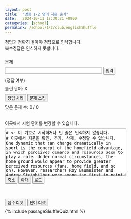 ```yaml
---
layout: post
title:  "영동 1-2 영어 지문 순서"
date:   2024-10-11 12:30:21 +0900
categories: [school]
permalink: /school/1/2/club/englishShuffle
---
```

<head>
<meta name="viewport" content="width=device-width*0.9, initial-scale=1.0">
<style>
  p { margin: 8px 0px 8px 0px; }
</style>
</head>

정답과 정확히 같아야 정답으로 인식합니다. <br>
복수정답은 인식하지 못합니다. <br>
<br>

<div> 
  <p id="questionText">문제</p>
  <input id="answerInput" type="text" style="width: 320px; font-size: 16px; height: 20px" placeholder=""> <button onclick="textEntered()">입력</button>
  <p id="grading" style="word-wrap:break-word; width: 325px">(정답 여부)</p> 
  <p id="wrongList" style="word-wrap:break-word; width: 325px">틀린 단어: X</p>
  <button onclick="forceCorrect()">정답 처리</button> <button onclick="skipQuestion()">문제 스킵</button>
  <p id="stats">맞은 문제 수: 0 / 0</p> 
  <p id="addMessage"> </p>
</div>

<br>

<div>
  <p>이곳에서 시험 단어를 변경할 수 있습니다. </p> <p id="listLoaded"></p>
<textarea id="wordList" cols="47" rows="10" placeholder="단어 목록">
# <- 이 기호로 시작하거나 빈 줄은 인식하지 않습니다.
# 이곳에서 지문을 확인, 추가, 삭제, 수정할 수 있습니다.
One dynamic that can change dramatically in sport is the concept of the home­field advantage, in which perceived demands and resources seem to play a role. Under normal circumstances, the home ground would appear to provide greater perceived resources (fans, home field, and so on). However, researchers Roy Baumeister and Andrew Steinhilber were among the first to point out that these competitive factors can change; for example, the success percentage for home teams in the final games of a playoff or World Series seems to drop. Fans can become part of the perceived demands rather than resources under those circumstances. This change in perception can also explain why a team that’s struggling at the start of the year will often welcome a road trip to reduce perceived demands and pressures.
Some deep-sea organisms are known to use bioluminescence as a lure, to attract prey with a little glow imitating the movements of their favorite fish, or like fireflies, as a sexual attractant to find mates. While there are many possible evolutionary theories for the survival value of bioluminescence, one of the most fascinating is to create a cloak of invisibility. The color of almost all bioluminescent molecules is blue-green, the same color as the ocean above. By self-glowing blue-green, the creatures no longer cast a shadow or create a silhouette, especially when viewed from below against the brighter waters above. Rather, by glowing themselves, they can blend into the sparkles, reflections, and scattered blue-green glow of sunlight or moonlight. Thus, they are most likely making their own light not to see, but to be un-seen.
Many evolutionary biologists argue that humans developed language for economic reasons. We needed to trade, and we needed to establish trust in order to trade. Language is very handy when you are trying to conduct business with someone. Two early humans could not only agree to trade three wooden bowls for six bunches of bananas but establish rules as well. What wood was used for the bowls? Where did you get the bananas? That business deal would have been nearly impossible using only gestures and confusing noises, and carrying it out according to terms agreed upon creates a bond of trust. Language allows us to be specific, and this is where conversation plays a key role.
The last two decades of research on the science of learning have shown conclusively that we remember things better, and longer, if we discover them ourselves rather than being told them. This is the teaching method practiced by physics professor Eric Mazur. He doesn’t lecture in his classes at Harvard. Instead, he asks students difficult questions, based on their homework reading, that require them to pull together sources of information to solve a problem. Mazur doesn’t give them the answer; instead, he asks the students to break off into small groups and discuss the problem among themselves. Eventually, nearly everyone in the class gets the answer right, and the concepts stick with them because they had to find their own way to the answer.
It is common to assume that creativity concerns primarily the relation between actor(creator) and artifact(creation). However, from a sociocultural standpoint, the creative act is never “complete” in the absence of a second position—that of an audience. While the actor or creator him/herself is the first audience of the artifact being produced, this kind of distantiation can only be achieved by internalizing the perspective of others on one’s work. This means that, in order to be an audience to your own creation, a history of interaction with others is needed. We exist in a social world that constantly confronts us with the “view of the other.” It is the view we include and blend into our own activity, including creative activity. This outside perspective is essential for creativity because it gives new meaning and value to the creative act and its product.
Scientists believe that the frogs’ ancestors were water­dwelling, fishlike animals. The first frogs and their relatives gained the ability to come out on land and enjoy the opportunities for food and shelter there. But they still kept many ties to the water. A frog’s lungs do not work very well, and it gets part of its oxygen by breathing through its skin. But for this kind of “breathing” to work properly, the frog’s skin must stay moist. And so the frog must remain near the water where it can take a dip every now and then to keep from drying out. Frogs must also lay their eggs in water, as their fishlike ancestors did. And eggs laid in the water must develop into water creatures, if they are to survive. For frogs, metamorphosis thus provides the bridge between the water­dwelling young forms and the land­dwelling adults.
Back in 1996, an American airline was faced with an interesting problem. At a time when most other airlines were losing money or going under, over 100 cities were begging the company to service their locations. However, that’s not the interesting part. What’s interesting is that the company turned down over 95 percent of those offers and began serving only four new locations. It turned down tremendous growth because  company leadership had set an upper limit for growth. Sure, its executives wanted to grow each year, but they didn’t want to grow too much. Unlike other famous companies, they wanted to set their own pace, one that could be sustained in the long term. By doing this, they established a safety margin for growth that helped them continue to thrive at a time when the other airlines were flailing.
We’re often told that newborns and infants are comforted by rocking because this motion is similar to what they experienced in the womb, and that they must take comfort in this familiar feeling. This may be true; however, to date there are no convincing data that demonstrate a significant relationship between the amount of time a mother moves during pregnancy and her newborn’s response to rocking. Just as likely is the idea that newborns come to associate gentle rocking with being fed. Parents understand that rocking quiets a newborn, and they very often provide gentle, repetitive movement during feeding. Since the appearance of food is a primary reinforcer, newborns may acquire a fondness for motionbecause they have been conditioned through a process of associative learning.
One of the main reasons that students may think they know the material, even when they don’t, is that they mistake familiarity for understanding. Here is how it works: You read the chapter once, perhaps highlighting as you go. Then later, you read the chapter again, perhaps focusing on the highlighted material. As you read it over, the material is familiar because you remember it from before, and this familiarity might lead you to think, “Okay, I know that.” The problem is that this feeling of familiarity is not necessarily equivalent to knowing the material and may be of no help when you have to come up with an answer on the exam. In fact, familiarity can often lead to errors on multiple‒choice exams because you might pick a choice that looks familiar, only to find later that it was something you had read, but it wasn’t really the best answer to the question.
Say you normally go to a park to walk or work out. Maybe today you should choose a different park. Why? Well, who knows? Maybe it’s because you need the connection to the different energy in the other park. Maybe you’ll run into people there that you’ve never met before. You could make a new best friend simply by visiting a different park. You never know what great things will happen to you until you step outside the zone where you feel comfortable. If you’re staying in your comfort zone and you’re not pushing yourself past that same old energy, then you’re not going to move forward on your path. By forcing yourself to do something different, you’re awakening yourself on a spiritual level and you’re forcing yourself to do something that will benefit you in the long run. As they say, variety is the spice of life.
Although technology has the potential to increase productivity, it can also have a negative impact on productivity. For example, in many office environments workers sit at desks with computers and have access to the internet. They are able to check their personal e-mails and use social media whenever they want to. This can stop them from doing their work and make them less productive. Introducing new technology can also have a negative impact on production when it causes a change to the production process or requires workers to learn a new system. Learning to use new technology can be time consuming and stressful for workers and this can cause a decline in productivity.
Sensory nerves have specialized endings in the tissues that pick up a particular sensation. If, for example, you step on a sharp object such as a pin, nerve endings in the skin will transmit the pain sensation up your leg, up and along the spinal cord to the brain. While the pain itself is unpleasant, it is in fact acting as a protective mechanism for the foot. Within the brain, nerves will connect to the area that controls speech, so that you may well shout ‘ouch’ or something rather less polite. They will also connect to motor nerves that travel back down the spinal cord, and to the muscles in your leg that now contract quickly to lift your foot away from the painful object. Sensory and motor nerves control almost all functions in the body—from the beating of the heart to the movement of the gut, sweating and just about everything else.
Whose story it is affects what the story is. Change the main character, and the focus of the story must also change. If we look at the events through another character’s eyes, we will interpret them differently. We’ll place our sympathies with someone new. When the conflict arises that is the heart of the story, we will be praying for a different outcome. Consider, for example, how the tale of Cinderella would shift if told from the viewpoint of an evil stepsister. Gone with the Wind is Scarlett O’Hara’s story, but what if we were shown the same events from the viewpoint of Rhett Butler or Melanie Wilkes?
Developing a personal engagement with poetry brings a number of benefits to you as an individual, in both a personal and a professional capacity. Writing poetry has been shown to have physical and mental benefits, with expressive writing found to improve immune system and lung function, diminish psychological distress, and enhance relationships. Poetry has long been used to aid different mental health needs, develop empathy, and reconsider our relationship with both natural and built environments. Poetry is also an incredibly effective way of actively targeting the cognitive development period, improving your productivity and scientific creativity in the process. In short, poetry has a lot to offer, if you give it the opportunity to do so.
The fast­paced evolution of Information and Communication Technologies (ICTs) has radically transformed the dynamics and business models of the tourism and hospitality industry. This leads to new levels/forms of competitiveness among service providers and transforms the customer experience through new services. Creating unique experiences and providing convenient services to customers leads to satisfaction and, eventually, customer loyalty to the service provider or brand (i.e., hotels). In particular, the most recent technological boost received by the tourism sector is represented by mobile applications. Indeed, empowering tourists with mobile access to services such as hotel reservations, airline ticketing, and recommendations for local attractions generates strong interest and considerable profits.
According to Marguerite La Caze, fashion contributes to our lives and provides a medium for us to develop and exhibit important social virtues. Fashion may be beautiful, innovative, and useful; we can display creativity and good taste in our fashion choices. And in dressing with taste and care, we represent both self­respect and a concern for the pleasure of others. There is no doubt that fashion can be a source of interest and pleasure which links us to each other. Although the fashion industry developed first in Europe and America, today it is an international and highly globalized industry. That is, fashion provides a sociable aspect along with opportunities to imagine oneself differently―to try on different identities.
Who hasn’t used a cup of coffee to help themselves stay awake while studying? Mild stimulants commonly found in tea, coffee, or sodas possibly make you more attentive and, thus, better able to remember. However, you should know that stimulants are as likely to have negative effects on memory as they are to be beneficial. Even if they could improve performance at some level, the ideal doses are currently unknown. If you are wide awake and well­rested, mild stimulation from caffeine can do little to further improve your memory performance. Indeed, if you have too much of a stimulant, you will become nervous, find it difficult to sleep, and your memory performance will suffer.
Internet activist Eli Pariser noticed how online search algorithms encourage our human tendency to grab hold of everything that confirms the beliefs we already hold, while quietly ignoring information that doesn’t match those beliefs. We set up a so-called “filter-bubble” around ourselves, where we are constantly exposed only to that material that we agree with. We are never challenged, never giving ourselves the opportunity to acknowledge the existence of diversity and difference. In the best case, we become naive and sheltered, and in the worst, we become radicalized with extreme views, unable to imagine life outside our particular bubble. The results are disastrous: intellectual isolation and the real distortion that comes with believing that the little world we create for ourselves is the world.
The Zeigarnik effect is commonly referred to as the tendency of the subconscious mind to remind you of a task that is incomplete until that task is complete. Bluma Zeigarnik was a Lithuanian psychologist who wrote in the 1920s about the effects of leaving tasks incomplete. She noticed the effect while watching waiters serve in a restaurant. The waiters would remember an order, however complicated, until the order was complete, but they would later find it difficult to remember the order. Zeigarnik did further studies giving both adults and children puzzles to complete then interrupting them during some of the tasks. The results showed that both adults and children remembered the tasks that hadn’t been completed because of the interruptions better than the ones that had been completed.
Health and the spread of disease are very closely linked to how we live and how our cities operate. The good news is that cities are incredibly resilient. Many cities have experienced epidemics in the past and have not only survived, but advanced. The nineteenth and early­twentieth centuries saw destructive outbreaks of cholera, typhoid, and influenza in European cities. Doctors such as Jon Snow, from England, and Rudolf Virchow, of Germany, saw the connection between poor living conditions, overcrowding, sanitation, and disease. A recognition of this connection led to the replanning and rebuilding of cities to stop the spread of epidemics.In the mid­nineteenth century, London’s pioneering sewer system, which still serves it today, was built as a result of understanding the importance of clean water in stopping the spread of cholera.
Today’s music business has allowed musicians to take matters into their own hands. Gone are the days of musicians waiting for a gatekeeper (someone who holds power and prevents you from being let in) at a label or TV show to say they are worthy of the spotlight.In today’s music business, you don’t need to ask for permission to build a fanbase and you no longer need to pay thousands of dollars to a company to do it. Every day, musicians are getting their music out to thousands of listeners without any outside help. They simply deliver it to the fans directly, without asking for permission or outside help to receive exposure or connect with thousands of listeners.
The Barnum Effect is the phenomenon where someone reads or hears something very general but believes that it applies to them. These statements appear to be very personal on the surface but in fact, they are true for many.  Human psychology allows us to want to believe things that we can identify with on a personal level and even seek information where it doesn’t necessarily exist, filling in the blanks with our imagination for the rest. This is the principle that horoscopes rely on, offering data that appears to be personal but probably makes sense to countless people. Since the people reading them want to believe the information so badly, they will search for meaning in their lives that make it true.
In a single week, the sun delivers more energy to our planet than humanity has used through the burning of coal, oil, and natural gas through all of human history. And the sun will keep shining on our planet for billions of years. Our challenge isn’t that we’re running out of energy. t’s that we have been focused on the wrong source―the small, finite one that we’re using up. Indeed, all the coal, natural gas, and oil we use today is just solar energy from millions of years ago, a very tiny part of which was preserved deep underground. Our challenge, and our opportunity, is to learn to efficiently and cheaply use the much more abundant source that is the new energy striking our planet each day from the sun.
</textarea>
  <br>
  <button onclick="shortList()">축소</button> <button onclick="longList()">확대</button> <button onclick="loadList()">로드</button> 
</div>

<br><br>

<button onclick="resetScore()">점수 리셋</button> <button onclick="resetWord()">단어 리셋</button>

{% include passageShuffleQuiz.html %}
